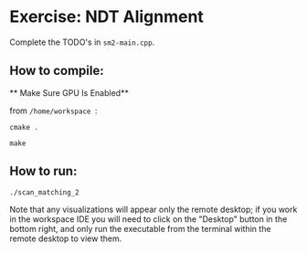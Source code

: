 # Exercise: NDT Alignment

Complete the TODO's in `sm2-main.cpp`.

## How to compile:

** Make Sure GPU Is Enabled**

from `/home/workspace `:

`cmake .`

`make`

## How to run:
`./scan_matching_2`

Note that any visualizations will appear only the remote desktop; if you work in the workspace IDE you will need to click on the "Desktop" button in the bottom right, and only run the executable from the terminal within the remote desktop to view them.
